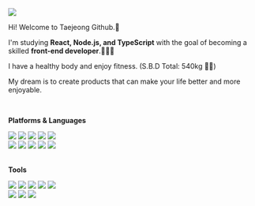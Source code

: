 <img src="https://img.shields.io/badge/mkiz0403@gmail.com-000000?style=flat-square&logo=Gmail&logoColor=EA4335"/>

Hi! Welcome to Taejeong Github.👋 

I'm studying **React, Node.js, and TypeScript** with the goal of becoming a skilled **front-end developer**.🧑🏻‍💻 

I have a healthy body and enjoy fitness. (S.B.D Total: 540kg 💪🏼)

My dream is to create products that can make your life better and more enjoyable.

</br>

**Platforms & Languages**

<div>
  <img src="https://img.shields.io/badge/React-000000?style=flat-square&logo=React&logoColor=61DAFB"/>
  <img src="https://img.shields.io/badge/javascript-000000?style=flat-square&logo=Javascript&logoColor=F7DF1E"/>
  <img src="https://img.shields.io/badge/Typescript-000000?style=flat-square&logo=Typescript&logoColor=3178C6"/>
  <img src="https://img.shields.io/badge/Node.js-000000?style=flat-square&logo=Node.js&logoColor=5FA04E"/>
  <img src="https://img.shields.io/badge/Express-000000?style=flat-square&logo=Express&logoColor=white"/>
</div>
<div>
  <img src="https://img.shields.io/badge/HTML5-000000?style=flat-square&logo=HTML5&logoColor=E34F26"/>
  <img src="https://img.shields.io/badge/CSS3-000000?style=flat-square&logo=CSS3&logoColor=1572B6"/>
  <img src="https://img.shields.io/badge/MUI-000000?style=flat-square&logo=MUI&logoColor=007FFF"/>
  <img src="https://img.shields.io/badge/styled components-000000?style=flat-square&logo=styled components&logoColor=DB7093"/>
  <img src="https://img.shields.io/badge/Tailwind CSS-000000?style=flat-square&logo=Tailwind CSS&logoColor=06B6D4"/>
</div>
</br>

**Tools**
</br>
<div> 
  <img src="https://img.shields.io/badge/Git-000000?style=flat-square&logo=Git&logoColor=F05032"/>
  <img src="https://img.shields.io/badge/Vercel-000000?style=flat-square&logo=Vercel&logoColor=white"/>
  <img src="https://img.shields.io/badge/Firebase-000000?style=flat-square&logo=Firebase&logoColor=DD2C00"/>
  <img src="https://img.shields.io/badge/Amazon EC2-000000?style=flat-square&logo=Amazon EC2&logoColor=FF9900"/>
  <img src="https://img.shields.io/badge/Supabase-000000?style=flat-square&logo=Supabase&logoColor=3FCF8E"/>
</div>
<div> 
  <img src="https://img.shields.io/badge/notion-000000?style=flat-square&logo=notion&logoColor=white"/>
  <img src="https://img.shields.io/badge/figma-000000?style=flat-square&logo=figma&logoColor=F24E1E"/>
  <img src="https://img.shields.io/badge/slack-000000?style=flat-square&logo=slack&logoColor=4A154B"/>
</div>



